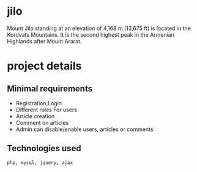 # jilo
Mount Jilo standing at an elevation of 4,168 m (13,675 ft) is located in the Kordvats Mountains. It is the second highest peak in the Armenian Highlands after Mount Ararat. 
# project details

## Minimal requirements
- Registration,Login
- Different roles For users
- Article creation
- Comment on articles
- Admin can disable/enable users, articles or comments

## Technologies used
```
php, mysql, jquery, ajax
```
